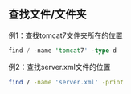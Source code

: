 ## 查找文件/文件夹
例1：查找tomcat7文件夹所在的位置

```rust
find / -name 'tomcat7' -type d 
```

例2：查找server.xml文件的位置

```bash
find / -name 'server.xml' -print
```
